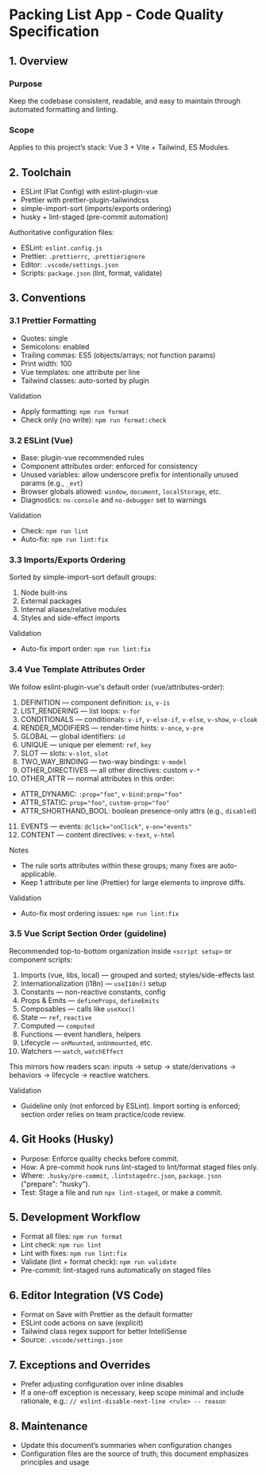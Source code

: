 # Packing List App - Code Quality Specification

## 1. Overview

### Purpose

Keep the codebase consistent, readable, and easy to maintain through automated formatting and linting.

### Scope

Applies to this project’s stack: Vue 3 + Vite + Tailwind, ES Modules.

## 2. Toolchain

- ESLint (Flat Config) with eslint-plugin-vue
- Prettier with prettier-plugin-tailwindcss
- simple-import-sort (imports/exports ordering)
- husky + lint-staged (pre-commit automation)

Authoritative configuration files:

- ESLint: `eslint.config.js`
- Prettier: `.prettierrc`, `.prettierignore`
- Editor: `.vscode/settings.json`
- Scripts: `package.json` (lint, format, validate)

## 3. Conventions

### 3.1 Prettier Formatting

- Quotes: single
- Semicolons: enabled
- Trailing commas: ES5 (objects/arrays; not function params)
- Print width: 100
- Vue templates: one attribute per line
- Tailwind classes: auto-sorted by plugin

Validation

- Apply formatting: `npm run format`
- Check only (no write): `npm run format:check`

### 3.2 ESLint (Vue)

- Base: plugin-vue recommended rules
- Component attributes order: enforced for consistency
- Unused variables: allow underscore prefix for intentionally unused params (e.g., `_evt`)
- Browser globals allowed: `window`, `document`, `localStorage`, etc.
- Diagnostics: `no-console` and `no-debugger` set to warnings

Validation

- Check: `npm run lint`
- Auto-fix: `npm run lint:fix`

### 3.3 Imports/Exports Ordering

Sorted by simple-import-sort default groups:

1. Node built-ins
2. External packages
3. Internal aliases/relative modules
4. Styles and side-effect imports

Validation

- Auto-fix import order: `npm run lint:fix`

### 3.4 Vue Template Attributes Order

We follow eslint-plugin-vue's default order (vue/attributes-order):

1. DEFINITION — component definition: `is`, `v-is`
2. LIST_RENDERING — list loops: `v-for`
3. CONDITIONALS — conditionals: `v-if`, `v-else-if`, `v-else`, `v-show`, `v-cloak`
4. RENDER_MODIFIERS — render-time hints: `v-once`, `v-pre`
5. GLOBAL — global identifiers: `id`
6. UNIQUE — unique per element: `ref`, `key`
7. SLOT — slots: `v-slot`, `slot`
8. TWO_WAY_BINDING — two-way bindings: `v-model`
9. OTHER_DIRECTIVES — all other directives: custom `v-*`
10. OTHER_ATTR — normal attributes in this order:

- ATTR_DYNAMIC: `:prop="foo"`, `v-bind:prop="foo"`
- ATTR_STATIC: `prop="foo"`, `custom-prop="foo"`
- ATTR_SHORTHAND_BOOL: boolean presence-only attrs (e.g., `disabled`)

11. EVENTS — events: `@click="onClick"`, `v-on="events"`
12. CONTENT — content directives: `v-text`, `v-html`

Notes

- The rule sorts attributes within these groups; many fixes are auto-applicable.
- Keep 1 attribute per line (Prettier) for large elements to improve diffs.

Validation

- Auto-fix most ordering issues: `npm run lint:fix`

### 3.5 Vue Script Section Order (guideline)

Recommended top-to-bottom organization inside `<script setup>` or component scripts:

1. Imports (vue, libs, local) — grouped and sorted; styles/side-effects last
2. Internationalization (i18n) — `useI18n()` setup
3. Constants — non-reactive constants, config
4. Props & Emits — `defineProps`, `defineEmits`
5. Composables — calls like `useXxx()`
6. State — `ref`, `reactive`
7. Computed — `computed`
8. Functions — event handlers, helpers
9. Lifecycle — `onMounted`, `onUnmounted`, etc.
10. Watchers — `watch`, `watchEffect`

This mirrors how readers scan: inputs → setup → state/derivations → behaviors → lifecycle → reactive watchers.

Validation

- Guideline only (not enforced by ESLint). Import sorting is enforced; section order relies on team practice/code review.

## 4. Git Hooks (Husky)

- Purpose: Enforce quality checks before commit.
- How: A pre-commit hook runs lint-staged to lint/format staged files only.
- Where: `.husky/pre-commit`, `.lintstagedrc.json`, `package.json` ("prepare": "husky").
- Test: Stage a file and run `npx lint-staged`, or make a commit.

## 5. Development Workflow

- Format all files: `npm run format`
- Lint check: `npm run lint`
- Lint with fixes: `npm run lint:fix`
- Validate (lint + format check): `npm run validate`
- Pre-commit: lint-staged runs automatically on staged files

## 6. Editor Integration (VS Code)

- Format on Save with Prettier as the default formatter
- ESLint code actions on save (explicit)
- Tailwind class regex support for better IntelliSense
- Source: `.vscode/settings.json`

## 7. Exceptions and Overrides

- Prefer adjusting configuration over inline disables
- If a one-off exception is necessary, keep scope minimal and include rationale, e.g.:
  `// eslint-disable-next-line <rule> -- reason`

## 8. Maintenance

- Update this document’s summaries when configuration changes
- Configuration files are the source of truth; this document emphasizes principles and usage
